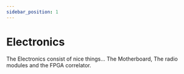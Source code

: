 ```yaml
---
sidebar_position: 1
---
```


# Electronics

The Electronics consist of nice things... The Motherboard, The radio modules and the FPGA correlator.

